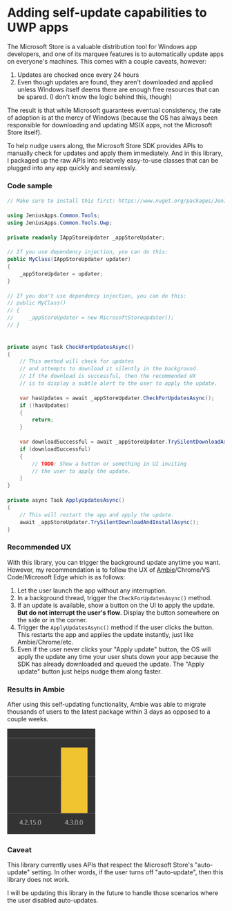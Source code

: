 # Adding self-update capabilities to UWP apps

The Microsoft Store is a valuable distribution tool for Windows app developers, and one of its marquee features is to automatically update apps on everyone's machines. This comes with a couple caveats, however:

1. Updates are checked once every 24 hours
1. Even though updates are found, they aren't downloaded and applied unless Windows itself deems there are enough free resources that can be spared. (I don't know the logic behind this, though)

The result is that while Microsoft guarantees eventual consistency, the rate of adoption is at the mercy of Windows (because the OS has always been responsible for downloading and updating MSIX apps, not the Microsoft Store itself).

To help nudge users along, the Microsoft Store SDK provides APIs to manually check for updates and apply them immediately. And in this library, I packaged up the raw APIs into relatively easy-to-use classes that can be plugged into any app quickly and seamlessly. 

### Code sample

```csharp
// Make sure to install this first: https://www.nuget.org/packages/JeniusApps.Common.Uwp

using JeniusApps.Common.Tools;
using JeniusApps.Common.Tools.Uwp;

private readonly IAppStoreUpdater _appStoreUpdater;

// If you use dependency injection, you can do this:
public MyClass(IAppStoreUpdater updater)
{
    _appStoreUpdater = updater;
}

// If you don't use dependency injection, you can do this:
// public MyClass()
// {
//     _appStoreUpdater = new MicrosoftStoreUpdater();
// }


private async Task CheckForUpdatesAsync()
{
    // This method will check for updates
    // and attempts to download it silently in the background.
    // If the download is successful, then the recommended UX
    // is to display a subtle alert to the user to apply the update.

    var hasUpdates = await _appStoreUpdater.CheckForUpdatesAsync();
    if (!hasUpdates)
    {
        return;
    }

    var downloadSuccessful = await _appStoreUpdater.TrySilentDownloadAsync();
    if (downloadSuccessful)
    {
        // TODO: Show a button or something in UI inviting
        // the user to apply the update.
    }
}

private async Task ApplyUpdatesAsync()
{
    // This will restart the app and apply the update.
    await _appStoreUpdater.TrySilentDownloadAndInstallAsync();
}
```

### Recommended UX

With this library, you can trigger the background update anytime you want. However, my recommendation is to follow the UX of [Ambie](https://github.com/jenius-apps/ambie)/Chrome/VS Code/Microsoft Edge which is as follows:

1. Let the user launch the app without any interruption.
1. In a background thread, trigger the `CheckForUpdatesAsync()` method.
1. If an update is available, show a button on the UI to apply the update. **But do not interrupt the user's flow**. Display the button somewhere on the side or in the corner.
1. Trigger the `ApplyUpdatesAsync()` method if the user clicks the button. This restarts the app and applies the update instantly, just like Ambie/Chrome/etc.
1. Even if the user never clicks your "Apply update" button, the OS will apply the update any time your user shuts down your app because the SDK has already downloaded and queued the update. The "Apply update" button just helps nudge them along faster.

### Results in Ambie

After using this self-updating functionality, Ambie was able to migrate thousands of users to the latest package within 3 days as opposed to a couple weeks.

![](image.png)

### Caveat

This library currently uses APIs that respect the Microsoft Store's "auto-update" setting. In other words, if the user turns off "auto-update", then this library does not work.

I will be updating this library in the future to handle those scenarios where the user disabled auto-updates.
